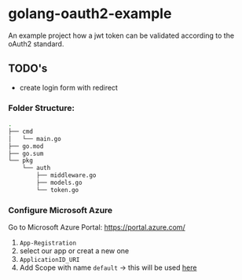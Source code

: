 # golang-oauth2-example

An example project how a jwt token can be validated according to the oAuth2 standard.

## TODO's

- create login form with redirect

### Folder Structure:

```bash
.
├── cmd
│   └── main.go
├── go.mod
├── go.sum
└── pkg
    └── auth
        ├── middleware.go
        ├── models.go
        └── token.go
```

### Configure Microsoft Azure

Go to Microsoft Azure Portal: https://portal.azure.com/

1. `App-Registration`
2. select our app or creat a new one
3. `ApplicationID_URI`
4. Add Scope with name `default` -> this will be used [here](https://github.com/fullstack-devops/golang-oauth2-example/blob/main/pkg/auth/middleware.go#L56)